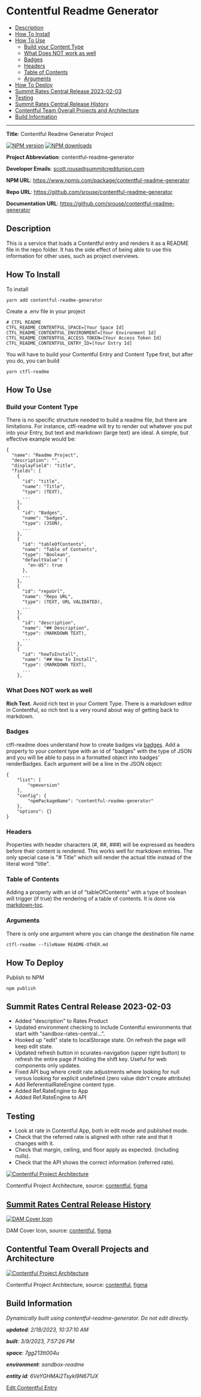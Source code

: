 # Contentful Readme Generator
<!-- 
  Do not edit directly, built using contentful-readme-generator.
  Content details in Build Information below.
-->

- [Description](#description)
- [How To Install](#how-to-install)
- [How To Use](#how-to-use)
  * [Build your Content Type](#build-your-content-type)
  * [What Does NOT work as well](#what-does-not-work-as-well)
  * [Badges](#badges)
  * [Headers](#headers)
  * [Table of Contents](#table-of-contents)
  * [Arguments](#arguments)
- [How To Deploy](#how-to-deploy)
- [Summit Rates Central Release 2023-02-03](#summit-rates-central-release-2023-02-03)
- [Testing](#testing)
- [Summit Rates Central Release History](#summit-rates-central-release-history)
- [Contentful Team Overall Projects and Architecture](#contentful-team-overall-projects-and-architecture)
- [Build Information](#build-information)

---


__Title__: Contentful Readme Generator Project

<span class="badge-npmversion"><a href="https://npmjs.org/package/contentful-readme-generator" title="View this project on NPM"><img src="https://img.shields.io/npm/v/contentful-readme-generator.svg" alt="NPM version" /></a></span>
<span class="badge-npmdownloads"><a href="https://npmjs.org/package/contentful-readme-generator" title="View this project on NPM"><img src="https://img.shields.io/npm/dm/contentful-readme-generator.svg" alt="NPM downloads" /></a></span>

__Project Abbreviation__: contentful-readme-generator

__Developer Emails__: scott.rouse@summitcreditunion.com

__NPM URL__: https://www.npmjs.com/package/contentful-readme-generator

__Repo URL__: https://github.com/srouse/contentful-readme-generator

__Documentation URL__: https://github.com/srouse/contentful-readme-generator

## Description

This is a service that loads a Contentful entry and renders it as a README file in the repo folder. It has the side effect of being able to use this information for other uses, such as project overviews.

## How To Install

To install

```
yarn add contentful-readme-generator
```

Create a .env file in your project

```
# CTFL README
CTFL_README_CONTENTFUL_SPACE=[Your Space Id]
CTFL_README_CONTENTFUL_ENVIRONMENT=[Your Environment Id]
CTFL_README_CONTENTFUL_ACCESS_TOKEN=[Your Access Token Id]
CTFL_README_CONTENTFUL_ENTRY_ID=[Your Entry Id]
```

You will have to build your Contentful Entry and Content Type first, but after you do, you can build

```
yarn ctfl-readme
```


## How To Use

### Build your Content Type
There is no specific structure needed to build a readme file, but there are limitations. For instance, ctfl-readme will try to render out whatever you put into your Entry, but text and markdown (large text) are ideal. A simple, but effective example would be:

```
{
  "name": "Readme Project",
  "description": "",
  "displayField": "title",
  "fields": [
    {
      "id": "title",
      "name": "Title",
      "type": (TEXT),
      ...
    },
    {
      "id": "Badges",
      "name": "badges",
      "type": (JSON),
      ...
    },
    {
      "id": "tableOfContents",
      "name": "Table of Contents",
      "type": "Boolean",
      "defaultValue": {
        "en-US": true
      },
      ...
    },
    {
      "id": "repoUrl",
      "name": "Repo URL",
      "type": (TEXT, URL VALIDATED),
      ...
    },
    {
      "id": "description",
      "name": "## Description",
      "type": (MARKDOWN TEXT),
      ...
    },
    {
      "id": "howToInstall",
      "name": "## How To Install",
      "type": (MARKDOWN TEXT),
      ...
    },

```

### What Does NOT work as well

__Rich Text.__ Avoid rich text in your Content Type. There is a markdown editor in Contentful, so rich text is a very round about way of getting back to markdown.

### Badges

ctfl-readme does understand how to create badges via [badges](https://www.npmjs.com/package/badges). Add a property to your content type with an id of "badges" with the type of JSON and you will be able to pass in a formatted object into badges' renderBadges. Each argument will be a line in the JSON object:

```
{
    "list": [
        "npmversion"
    ],
    "config": {
        "npmPackageName": "contentful-readme-generator"
    },
    "options": {}
}
```

### Headers

Properties with header characters (#, ##, ###) will be expressed as headers before their content is rendered. This works well for markdown entries. The only special case is "# Title" which will render the actual title instead of the literal word "title".

### Table of Contents

Adding a property with an id of "tableOfContents" with a type of boolean will trigger (if true) the rendering of a table of contents. It is done via [markdown-toc](https://www.npmjs.com/package/markdown-toc).

### Arguments

There is only one argument where you can change the destination file name

```
ctfl-readme --fileName README-OTHER.md
```

## How To Deploy

Publish to NPM

```
npm publish
```

## Summit Rates Central Release 2023-02-03
- Added "description" to Rates Product
- Updated environment checking to include Contentful environments that start with "sandbox-rates-central...".
- Hooked up "edit" state to localStorage state. On refresh the page will keep edit state.
- Updated refresh button in scurates-navigation (upper right button) to refresh the entire page if holding the shift key. Useful for web components only updates. 
- Fixed API bug where credit rate adjustments where looking for null versus looking for explicit undefined (zero value didn't create attribute)
- Add ReferentialRateEngine content type.
- Added Ref.RateEngine to App
- Added Ref.RateEngine to API

## Testing
- Look at rate in Contentful App, both in edit mode and published mode.
- Check that the referred rate is aligned with other rate and that it changes with it.
- Check that margin, ceiling, and floor apply as expected. (including nulls).
- Check that the API shows the correct information (referred rate).


[![Contentful Project Architecture](https://images.ctfassets.net/7gg213tt004u/YruBqvflI5J9c3hvDGvKX/d03e62b5a613211904bb7536f4c75b9a/Contentful_Project_Architecture.png)](https://images.ctfassets.net/7gg213tt004u/YruBqvflI5J9c3hvDGvKX/d03e62b5a613211904bb7536f4c75b9a/Contentful_Project_Architecture.png "View Full Size")
    
Contentful Project Architecture, source: [contentful](https://app.contentful.com/spaces/7gg213tt004u/environments/sandbox-readme/entries/5T4EnD0Y9flYOHL7Nokhon), [figma](https://www.figma.com/file/odipsExhhMLQGFlReq9YnF/?node-id=313:250)


## [Summit Rates Central Release History](./README/summit-rates-central-release-history.md)


[![DAM Cover Icon](https://images.ctfassets.net/7gg213tt004u/2GB3dUDUIlKQILszHArpiZ/bc3bfe7ff63559d83a5c061c83c6352e/DAM_Cover_Icon.png)](https://images.ctfassets.net/7gg213tt004u/2GB3dUDUIlKQILszHArpiZ/bc3bfe7ff63559d83a5c061c83c6352e/DAM_Cover_Icon.png "View Full Size")
    
DAM Cover Icon, source: [contentful](https://app.contentful.com/spaces/7gg213tt004u/environments/sandbox-readme/entries/6nm4A6ovDzBHmvYlchENUt), [figma](https://www.figma.com/file/fdgg22P6rDRQl3rDWl7RHs/?node-id=205:122)
## Contentful Team Overall Projects and Architecture

[![Contentful Project Architecture](https://images.ctfassets.net/7gg213tt004u/YruBqvflI5J9c3hvDGvKX/d03e62b5a613211904bb7536f4c75b9a/Contentful_Project_Architecture.png)](https://images.ctfassets.net/7gg213tt004u/YruBqvflI5J9c3hvDGvKX/d03e62b5a613211904bb7536f4c75b9a/Contentful_Project_Architecture.png "View Full Size")
    
Contentful Project Architecture, source: [contentful](https://app.contentful.com/spaces/7gg213tt004u/environments/sandbox-readme/entries/5T4EnD0Y9flYOHL7Nokhon), [figma](https://www.figma.com/file/odipsExhhMLQGFlReq9YnF/?node-id=313:250)


## Build Information

*Dynamically built using contentful-readme-generator. Do not edit directly.*

*__updated__: 2/18/2023, 10:37:10 AM*

*__built__: 3/9/2023, 7:57:26 PM*

*__space__: 7gg213tt004u*

*__environment__: sandbox-readme*

*__entity id__: 6VeYGHMAi2Tsykl9N671JX*

[Edit Contentful Entry](https://app.contentful.com/spaces/7gg213tt004u/environments/sandbox-readme/entries/6VeYGHMAi2Tsykl9N671JX)